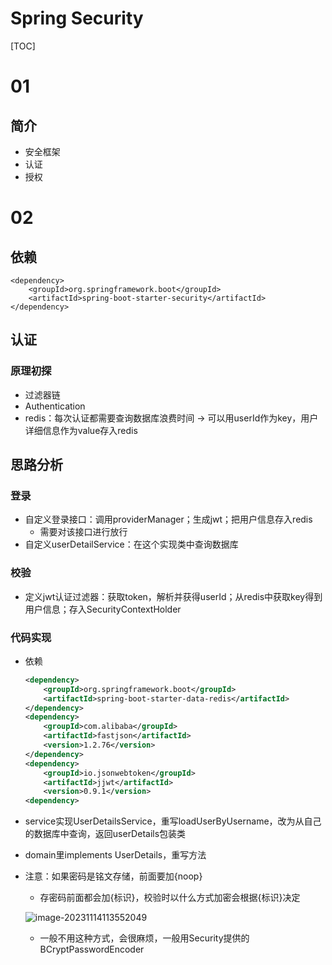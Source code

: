 # Spring Security

[TOC]

# 01

## 简介

- 安全框架
- 认证
- 授权

# 02

## 依赖

```
<dependency>
    <groupId>org.springframework.boot</groupId>
    <artifactId>spring-boot-starter-security</artifactId>
</dependency>
```

## 认证

### 原理初探

- 过滤器链
- Authentication
- redis：每次认证都需要查询数据库浪费时间 -> 可以用userId作为key，用户详细信息作为value存入redis

## 思路分析

### 登录

- 自定义登录接口：调用providerManager；生成jwt；把用户信息存入redis
  - 需要对该接口进行放行
- 自定义userDetailService：在这个实现类中查询数据库

### 校验

- 定义jwt认证过滤器：获取token，解析并获得userId；从redis中获取key得到用户信息；存入SecurityContextHolder

### 代码实现

- 依赖

  ```xml
  <dependency>
      <groupId>org.springframework.boot</groupId>
      <artifactId>spring-boot-starter-data-redis</artifactId>
  </dependency>
  <dependency>
      <groupId>com.alibaba</groupId>
      <artifactId>fastjson</artifactId>
      <version>1.2.76</version>
  </dependency>
  <dependency>
      <groupId>io.jsonwebtoken</groupId>
      <artifactId>jjwt</artifactId>
      <version>0.9.1</version>
  <dependency>
  ```

- service实现UserDetailsService，重写loadUserByUsername，改为从自己的数据库中查询，返回userDetails包装类

- domain里implements UserDetails，重写方法

- 注意：如果密码是铭文存储，前面要加{noop} 

  - 存密码前面都会加{标识}，校验时以什么方式加密会根据{标识}决定

  ![image-20231114113552049](C:\Users\31067\AppData\Roaming\Typora\typora-user-images\image-20231114113552049.png)

  - 一般不用这种方式，会很麻烦，一般用Security提供的BCryptPasswordEncoder

  





































